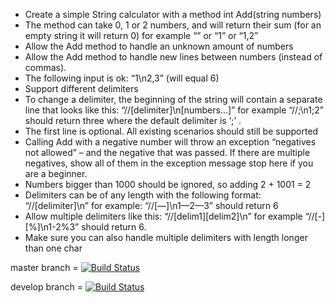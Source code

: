 * Create a simple String calculator with a method int Add(string numbers)
* The method can take 0, 1 or 2 numbers, and will return their sum (for an empty string it will return 0) for example “” or “1” or “1,2”
* Allow the Add method to handle an unknown amount of numbers
* Allow the Add method to handle new lines between numbers (instead of commas).
* The following input is ok: “1\n2,3” (will equal 6)
* Support different delimiters
* To change a delimiter, the beginning of the string will contain a separate line that looks like this: “//[delimiter]\n[numbers…]” for example “//;\n1;2” should return three where the default delimiter is ‘;’ .
* The first line is optional. All existing scenarios should still be supported
* Calling Add with a negative number will throw an exception “negatives not allowed” – and the negative that was passed. If there are multiple negatives, show all of them in the exception message stop here if you are a beginner.
* Numbers bigger than 1000 should be ignored, so adding 2 + 1001 = 2
* Delimiters can be of any length with the following format: “//[delimiter]\n” for example: “//[—]\n1—2—3” should return 6
* Allow multiple delimiters like this: “//[delim1][delim2]\n” for example “//[-][%]\n1-2%3” should return 6.
* Make sure you can also handle multiple delimiters with length longer than one char

master branch = [![Build Status](https://travis-ci.org/chaiwatmat/stringprocessor.svg?branch=master)](https://travis-ci.org/chaiwatmat/stringprocessor)

develop branch = [![Build Status](https://travis-ci.org/chaiwatmat/stringprocessor.svg?branch=develop)](https://travis-ci.org/chaiwatmat/stringprocessor)
